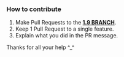 ### How to contribute

1. Make Pull Requests to the [**1.9 BRANCH**](https://github.com/Wizkiller96/WizBot/tree/1.9).
2. Keep 1 Pull Request to a single feature.
3. Explain what you did in the PR message.

Thanks for all your help ^_^
